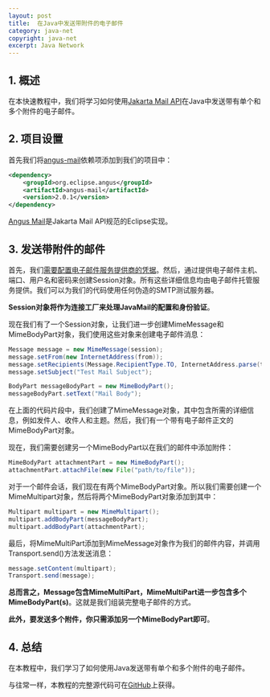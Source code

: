 ```yaml
---
layout: post
title:  在Java中发送带附件的电子邮件
category: java-net
copyright: java-net
excerpt: Java Network
---
```


## 1. 概述

在本快速教程中，我们将学习如何使用[Jakarta Mail API](https://github.com/jakartaee/mail-api)在Java中发送带有单个和多个附件的电子邮件。

## 2. 项目设置

首先我们将[angus-mail](https://mvnrepository.com/artifact/org.eclipse.angus/angus-mail)依赖项添加到我们的项目中：

```xml
<dependency>
    <groupId>org.eclipse.angus</groupId>
    <artifactId>angus-mail</artifactId>
    <version>2.0.1</version>
</dependency>
```

[Angus Mail](https://eclipse-ee4j.github.io/angus-mail/)是Jakarta Mail API规范的Eclipse实现。

## 3. 发送带附件的邮件

首先，我们[需要配置电子邮件服务提供商的凭据](https://www.baeldung.com/java-email#sending-a-plain-text-and-an-html-email)。然后，通过提供电子邮件主机、端口、用户名和密码来创建Session对象。所有这些详细信息均由电子邮件托管服务提供。我们可以为我们的代码使用任何伪造的SMTP测试服务器。

**Session对象将作为连接工厂来处理JavaMail的配置和身份验证**。

现在我们有了一个Session对象，让我们进一步创建MimeMessage和MimeBodyPart对象，我们使用这些对象来创建电子邮件消息：

```java
Message message = new MimeMessage(session); 
message.setFrom(new InternetAddress(from)); 
message.setRecipients(Message.RecipientType.TO, InternetAddress.parse(to)); 
message.setSubject("Test Mail Subject"); 

BodyPart messageBodyPart = new MimeBodyPart(); 
messageBodyPart.setText("Mail Body");
```

在上面的代码片段中，我们创建了MimeMessage对象，其中包含所需的详细信息，例如发件人、收件人和主题。然后，我们有一个带有电子邮件正文的MimeBodyPart对象。

现在，我们需要创建另一个MimeBodyPart以在我们的邮件中添加附件：

```java
MimeBodyPart attachmentPart = new MimeBodyPart();
attachmentPart.attachFile(new File("path/to/file"));
```

对于一个邮件会话，我们现在有两个MimeBodyPart对象。所以我们需要创建一个MimeMultipart对象，然后将两个MimeBodyPart对象添加到其中：

```java
Multipart multipart = new MimeMultipart();
multipart.addBodyPart(messageBodyPart);
multipart.addBodyPart(attachmentPart);
```

最后，将MimeMultiPart添加到MimeMessage对象作为我们的邮件内容，并调用Transport.send()方法发送消息：

```java
message.setContent(multipart);
Transport.send(message);
```

**总而言之，Message包含MimeMultiPart，MimeMultiPart进一步包含多个MimeBodyPart(s)**。这就是我们组装完整电子邮件的方式。

**此外，要发送多个附件，你只需添加另一个MimeBodyPart即可**。

## 4. 总结

在本教程中，我们学习了如何使用Java发送带有单个和多个附件的电子邮件。

与往常一样，本教程的完整源代码可在[GitHub](https://github.com/tuyucheng7/taketoday-tutorial4j/tree/master/java-core-modules/java-networking-2)上获得。
